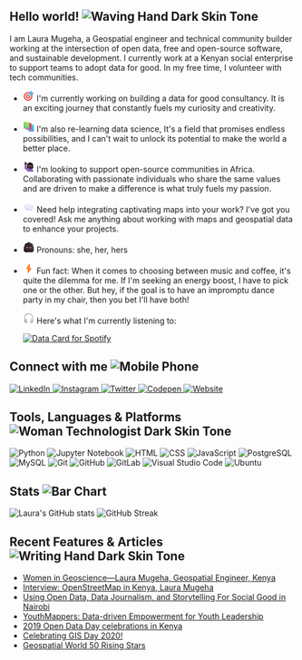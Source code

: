 ## Hello world! <img src="https://raw.githubusercontent.com/Tarikul-Islam-Anik/Animated-Fluent-Emojis/master/Emojis/Hand%20gestures/Waving%20Hand%20Dark%20Skin%20Tone.png" alt="Waving Hand Dark Skin Tone" width="30" height="30" />

I am Laura Mugeha, a Geospatial engineer and technical community builder working at the intersection of open data, free and open-source software, and sustainable development. I currently work at a Kenyan social enterprise to support teams to adopt data for good. In my free time, I volunteer with tech communities.
 
- <img src="https://raw.githubusercontent.com/mugeha-laura/mugeha-laura/main/emojis/bullseye.svg" width="20" height="20" /> I'm currently working on building a data for good consultancy. It is an exciting journey that constantly fuels my curiosity and creativity.
- <img src="https://raw.githubusercontent.com/mugeha-laura/mugeha-laura/main/emojis/books.svg" width="20" height="20" /> I'm also re-learning data science, It's a field that promises endless possibilities, and I can't wait to unlock its potential to make the world a better place.
- <img src="https://raw.githubusercontent.com/mugeha-laura/mugeha-laura/main/emojis/woman-raising-hand-dark.svg" width="20" height="20" /> I'm looking to support open-source communities in Africa. Collaborating with passionate individuals who share the same values and are driven to make a difference is what truly fuels my passion.
- <img src="https://raw.githubusercontent.com/mugeha-laura/mugeha-laura/main/emojis/left-speech-bubble.svg" width="20" height="20" /> Need help integrating captivating maps into your work? I've got you covered! Ask me anything about working with maps and geospatial data to enhance your projects.
- <img src="https://raw.githubusercontent.com/mugeha-laura/mugeha-laura/main/emojis/woman-dark.svg" width="20" height="20" /> Pronouns: she, her, hers
- <img src="https://raw.githubusercontent.com/mugeha-laura/mugeha-laura/main/emojis/high-voltage.svg" width="20" height="20" /> Fun fact: When it comes to choosing between music and coffee, it's quite the dilemma for me. If I'm seeking an energy boost, I have to pick one or the other. But hey, if the goal is to have an impromptu dance party in my chair, then you bet I'll have both!<br>

  <img src="https://raw.githubusercontent.com/mugeha-laura/mugeha-laura/main/emojis/headphone.svg" width="20" height="20" /> Here's what I'm currently listening to:
  
  [![Data Card for Spotify](https://data-card-for-spotify.herokuapp.com/api/card?user_id=0ynq1wuhtf2rlpzypf5s0ummt&limit=5)](https://data-card-for-spotify.herokuapp.com/api/card?user_id=0ynq1wuhtf2rlpzypf5s0ummt)
  

## Connect with me <img src="https://raw.githubusercontent.com/Tarikul-Islam-Anik/Animated-Fluent-Emojis/master/Emojis/Objects/Mobile%20Phone.png" alt="Mobile Phone" width="30" height="30" />
<p>
  <a href="https://www.linkedin.com/in/laura-mugeha/">
    <img src="https://img.shields.io/badge/linkedin-%230077B5.svg?&style=for-the-badge&logo=linkedin&logoColor=white&color=000000" alt="LinkedIn"/>
  </a>
  <a href="https://www.instagram.com/nodes.code/">
    <img src="https://img.shields.io/badge/instagram-%23E4405F.svg?&style=for-the-badge&logo=instagram&logoColor=white&color=000000" alt="Instagram"/>
  </a>
  <a href="https://twitter.com/laura_mugeha">
    <img src="https://img.shields.io/badge/twitter-%231DA1F2.svg?&style=for-the-badge&logo=twitter&logoColor=white&color=000000" alt="Twitter"/>
  </a>
  <a href="https://codepen.io/mugeha-laura">
    <img src="https://img.shields.io/badge/Codepen-000000?style=for-the-badge&logo=codepen&logoColor=white&color=000000" alt="Codepen"/>
  </a>
  <a href="https://lauramugeha.bio">
    <img src="https://img.shields.io/badge/website-000000?style=for-the-badge&logo=About.me&logoColor=white&color=000000" alt="Website"/>
  </a>
</p>


## Tools, Languages & Platforms <img src="https://raw.githubusercontent.com/Tarikul-Islam-Anik/Animated-Fluent-Emojis/master/Emojis/People%20with%20professions/Woman%20Technologist%20Dark%20Skin%20Tone.png" alt="Woman Technologist Dark Skin Tone" width="30" height="30" />
<p>
 <img width="40" src="https://user-images.githubusercontent.com/25181517/183423507-c056a6f9-1ba8-4312-a350-19bcbc5a8697.png" alt="Python" title="Python"/>
 <img width="40" src="https://user-images.githubusercontent.com/25181517/183914128-3fc88b4a-4ac1-40e6-9443-9a30182379b7.png" alt="Jupyter Notebook" title="Jupyter Notebook"/>
 <img width="40" src="https://user-images.githubusercontent.com/25181517/192158954-f88b5814-d510-4564-b285-dff7d6400dad.png" alt="HTML" title="HTML"/>
 <img width="40" src="https://user-images.githubusercontent.com/25181517/183898674-75a4a1b1-f960-4ea9-abcb-637170a00a75.png" alt="CSS" title="CSS"/>
 <img width="40" src="https://user-images.githubusercontent.com/25181517/117447155-6a868a00-af3d-11eb-9cfe-245df15c9f3f.png" alt="JavaScript" title="JavaScript"/>
 <img width="40" src="https://user-images.githubusercontent.com/25181517/117208740-bfb78400-adf5-11eb-97bb-09072b6bedfc.png" alt="PostgreSQL" title="PostgreSQL"/>
 <img width="40" src="https://user-images.githubusercontent.com/25181517/183896128-ec99105a-ec1a-4d85-b08b-1aa1620b2046.png" alt="MySQL" title="MySQL"/>
 <img width="40" src="https://user-images.githubusercontent.com/25181517/192108372-f71d70ac-7ae6-4c0d-8395-51d8870c2ef0.png" alt="Git" title="Git"/>
 <img width="40" src="https://user-images.githubusercontent.com/25181517/192108374-8da61ba1-99ec-41d7-80b8-fb2f7c0a4948.png" alt="GitHub" title="GitHub"/>
 <img width="40" src="https://user-images.githubusercontent.com/25181517/192108376-c675d39b-90f6-4073-bde6-5a9291644657.png" alt="GitLab" title="GitLab"/>
 <img width="40" src="https://user-images.githubusercontent.com/25181517/192108891-d86b6220-e232-423a-bf5f-90903e6887c3.png" alt="Visual Studio Code" title="Visual Studio Code"/>
 <img width="40" src="https://user-images.githubusercontent.com/25181517/186884153-99edc188-e4aa-4c84-91b0-e2df260ebc33.png" alt="Ubuntu" title="Ubuntu"/>
</p>



## Stats <img src="https://raw.githubusercontent.com/Tarikul-Islam-Anik/Animated-Fluent-Emojis/master/Emojis/Objects/Bar%20Chart.png" alt="Bar Chart" width="30" height="30" />
![Laura's GitHub stats](https://github-readme-stats.vercel.app/api?username=mugeha-laura&hide_border=true&theme=dark&card_width=400) ![GitHub Streak](https://streak-stats.demolab.com/?user=mugeha-laura&hide_border=true&theme=dark&hide_longest_streak=true&card_width=400)


## Recent Features & Articles <img src="https://raw.githubusercontent.com/Tarikul-Islam-Anik/Animated-Fluent-Emojis/master/Emojis/Hand%20gestures/Writing%20Hand%20Dark%20Skin%20Tone.png" alt="Writing Hand Dark Skin Tone" width="30" height="30" />
- [Women in Geoscience—Laura Mugeha, Geospatial Engineer, Kenya](https://www.youtube.com/watch?v=h0Tw1NIM7X4)
- [Interview: OpenStreetMap in Kenya, Laura Mugeha](https://blog.opencagedata.com/post/openstreetmap-in-kenya)
- [Using Open Data, Data Journalism, and Storytelling For Social Good in Nairobi](https://openheroines.medium.com/using-open-data-data-journalism-and-storytelling-for-social-good-in-nairobi-53884571c6e1)
- [YouthMappers: Data-driven Empowerment for Youth Leadership](https://shemaps.com/blog/youthmappers/)
- [2019 Open Data Day celebrations in Kenya](https://blog.okfn.org/2019/03/27/2019-open-data-day-celebrations-in-kenya/)
- [Celebrating GIS Day 2020!](https://aspectum.com/blog/celebrating-gis-day-2020/?)
- [Geospatial World 50 Rising Stars](https://www.geospatialworld.net/rising-stars/2021/bio.html)
